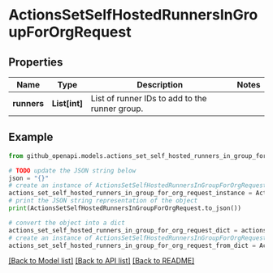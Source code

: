 # ActionsSetSelfHostedRunnersInGroupForOrgRequest


## Properties

Name | Type | Description | Notes
------------ | ------------- | ------------- | -------------
**runners** | **List[int]** | List of runner IDs to add to the runner group. | 

## Example

```python
from github_openapi.models.actions_set_self_hosted_runners_in_group_for_org_request import ActionsSetSelfHostedRunnersInGroupForOrgRequest

# TODO update the JSON string below
json = "{}"
# create an instance of ActionsSetSelfHostedRunnersInGroupForOrgRequest from a JSON string
actions_set_self_hosted_runners_in_group_for_org_request_instance = ActionsSetSelfHostedRunnersInGroupForOrgRequest.from_json(json)
# print the JSON string representation of the object
print(ActionsSetSelfHostedRunnersInGroupForOrgRequest.to_json())

# convert the object into a dict
actions_set_self_hosted_runners_in_group_for_org_request_dict = actions_set_self_hosted_runners_in_group_for_org_request_instance.to_dict()
# create an instance of ActionsSetSelfHostedRunnersInGroupForOrgRequest from a dict
actions_set_self_hosted_runners_in_group_for_org_request_from_dict = ActionsSetSelfHostedRunnersInGroupForOrgRequest.from_dict(actions_set_self_hosted_runners_in_group_for_org_request_dict)
```
[[Back to Model list]](../README.md#documentation-for-models) [[Back to API list]](../README.md#documentation-for-api-endpoints) [[Back to README]](../README.md)


